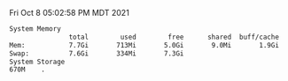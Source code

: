Fri Oct  8 05:02:58 PM MDT 2021
```bash
System Memory
               total        used        free      shared  buff/cache   available
Mem:           7.7Gi       713Mi       5.0Gi       9.0Mi       1.9Gi       6.7Gi
Swap:          7.6Gi       334Mi       7.3Gi
System Storage
670M	.
```
